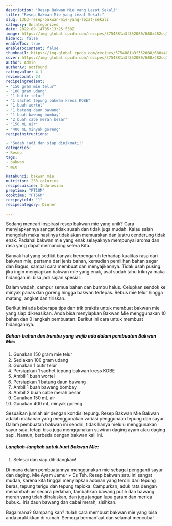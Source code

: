 ```yaml
---
description: "Resep Bakwan Mie yang Lezat Sekali"
title: "Resep Bakwan Mie yang Lezat Sekali"
slug: 1363-resep-bakwan-mie-yang-lezat-sekali
category: Uncategorized
date: 2022-09-14T05:13:25.538Z
image: https://img-global.cpcdn.com/recipes/3754881a3f352080/680x482cq70/bakwan-mie-foto-resep-utama.jpg
hideToc: false
enableToc: true
enableTocContent: false
thumbnail: https://img-global.cpcdn.com/recipes/3754881a3f352080/680x482cq70/bakwan-mie-foto-resep-utama.jpg
cover: https://img-global.cpcdn.com/recipes/3754881a3f352080/680x482cq70/bakwan-mie-foto-resep-utama.jpg
author: Admin
authorAv: notfound
ratingvalue: 4.1
reviewcount: 24
recipeingredient:
- "150 gram mie telur"
- "100 gram udang"
- "1 butir telur"
- "1 sachet tepung bakwan kress KOBE"
- "1 buah wortel"
- "1 batang daun bawang"
- "1 buah bawang bombay"
- "2 buah cabe merah besar"
- "150 mL air"
- "400 mL minyak goreng"
recipeinstructions:

- "Sudah jadi dan siap dinikmati!"
categories:
- Resep
tags:
- bakwan
- mie

katakunci: bakwan mie 
nutrition: 253 calories
recipecuisine: Indonesian
preptime: "PT10M"
cooktime: "PT56M"
recipeyield: "1"
recipecategory: Dinner

---
```





Sedang mencari inspirasi resep bakwan mie yang unik? Cara menyiapkannya sangat tidak susah dan tidak juga mudah. Kalau salah mengolah maka hasilnya tidak akan memuaskan dan justru cenderung tidak enak. Padahal bakwan mie yang enak selayaknya mempunyai aroma dan rasa yang dapat memancing selera Kita.





Banyak hal yang sedikit banyak berpengaruh terhadap kualitas rasa dari bakwan mie, pertama dari jenis bahan, kemudian pemilihan bahan segar dan Bagus, sampai cara membuat dan menyajikannya. Tidak usah pusing jika ingin menyiapkan bakwan mie yang enak,      asal sudah tahu triknya maka hidangan ini bisa jadi sajian spesial.














Dalam wadah, campur semua bahan dan bumbu halus. Celupkan sendok ke minyak panas dan goreng hingga bakwan terlepas. Rebus mie telur hingga matang, angkat dan tiriskan.






Berikut ini ada beberapa tips dan trik praktis untuk membuat bakwan mie yang siap dikreasikan. Anda bisa menyiapkan Bakwan Mie menggunakan 10 bahan dan 0 langkah pembuatan. Berikut ini cara untuk membuat hidangannya.

<!--inarticleads1-->

##### Bahan-bahan dan bumbu yang wajib ada dalam pembuatan Bakwan Mie:

1. Gunakan 150 gram mie telur
1. Sediakan 100 gram udang
1. Gunakan 1 butir telur
1. Persiapkan 1 sachet tepung bakwan kress KOBE
1. Ambil 1 buah wortel
1. Persiapkan 1 batang daun bawang
1. Ambil 1 buah bawang bombay
1. Ambil 2 buah cabe merah besar
1. Gunakan 150 mL air
1. Gunakan 400 mL minyak goreng


Sesuaikan jumlah air dengan kondisi tepung. Resep Bakwan Mie Bakwan adalah makanan yang menggunakan variasi penggunaan tepung dan sayur. Dalam pembuatan bakwan ini sendiri, tidak hanya melulu menggunakan sayur saja, tetapi bisa juga menggunakan suwiran daging ayam atau daging sapi. Namun, berbeda dengan bakwan kali ini. 

<!--inarticleads2-->

##### Langkah-langkah untuk buat Bakwan Mie:


1. Selesai dan siap dihidangkan!

Di mana dalam pembuatannya menggunakan mie sebagai pengganti sayur dan daging. Mie Ayam Jamur + Es Teh. Resep bakwan satu ini sangat mudah, karena kita tinggal menyiapkan adonan yang terdiri dari tepung beras, tepung terigu dan tepung tapioka. Campurkan, aduk rata dengan menambah air secara perlahan, tambahkan bawang putih dan bawang merah yang telah dihaluskan, dan juga jangan lupa garam dan merica bubuk.. Iris daun bawang dan cabai merah, sisihkan. 

Bagaimana? Gampang kan? Itulah cara membuat bakwan mie yang bisa anda praktikkan di rumah. Semoga bermanfaat dan selamat mencoba!
